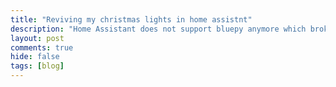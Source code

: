 ```yaml
---
title: "Reviving my christmas lights in home assistnt"
description: "Home Assistant does not support bluepy anymore which broke the clusterlights integration. A hacky alternative using ESPHome"
layout: post
comments: true
hide: false
tags: [blog]
---
```



